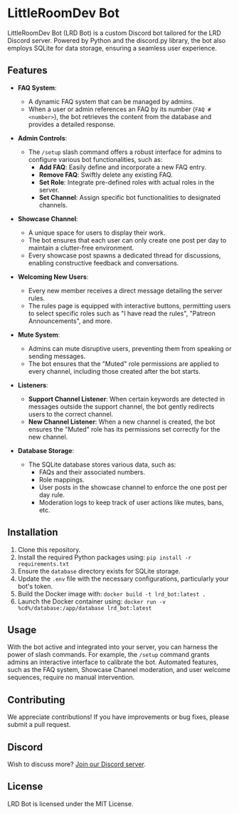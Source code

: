 # LittleRoomDev Bot

LittleRoomDev Bot (LRD Bot) is a custom Discord bot tailored for the LRD Discord server. Powered by Python and the discord.py library, the bot also employs SQLite for data storage, ensuring a seamless user experience.

## Features

- **FAQ System**: 
  - A dynamic FAQ system that can be managed by admins.
  - When a user or admin references an FAQ by its number (`FAQ #<number>`), the bot retrieves the content from the database and provides a detailed response.
  
- **Admin Controls**: 
  - The `/setup` slash command offers a robust interface for admins to configure various bot functionalities, such as:
    - **Add FAQ**: Easily define and incorporate a new FAQ entry.
    - **Remove FAQ**: Swiftly delete any existing FAQ.
    - **Set Role**: Integrate pre-defined roles with actual roles in the server.
    - **Set Channel**: Assign specific bot functionalities to designated channels.
    
- **Showcase Channel**: 
  - A unique space for users to display their work.
  - The bot ensures that each user can only create one post per day to maintain a clutter-free environment.
  - Every showcase post spawns a dedicated thread for discussions, enabling constructive feedback and conversations.

- **Welcoming New Users**: 
  - Every new member receives a direct message detailing the server rules.
  - The rules page is equipped with interactive buttons, permitting users to select specific roles such as "I have read the rules", "Patreon Announcements", and more.

- **Mute System**: 
  - Admins can mute disruptive users, preventing them from speaking or sending messages.
  - The bot ensures that the "Muted" role permissions are applied to every channel, including those created after the bot starts.

- **Listeners**: 
  - **Support Channel Listener**: When certain keywords are detected in messages outside the support channel, the bot gently redirects users to the correct channel.
  - **New Channel Listener**: When a new channel is created, the bot ensures the "Muted" role has its permissions set correctly for the new channel.

- **Database Storage**: 
  - The SQLite database stores various data, such as:
    - FAQs and their associated numbers.
    - Role mappings.
    - User posts in the showcase channel to enforce the one post per day rule.
    - Moderation logs to keep track of user actions like mutes, bans, etc.

## Installation

1. Clone this repository.
2. Install the required Python packages using: `pip install -r requirements.txt`
3. Ensure the `database` directory exists for SQLite storage.
4. Update the `.env` file with the necessary configurations, particularly your bot's token.
5. Build the Docker image with: `docker build -t lrd_bot:latest .`
6. Launch the Docker container using: `docker run -v %cd%/database:/app/database lrd_bot:latest`

## Usage

With the bot active and integrated into your server, you can harness the power of slash commands. For example, the `/setup` command grants admins an interactive interface to calibrate the bot. Automated features, such as the FAQ system, Showcase Channel moderation, and user welcome sequences, require no manual intervention.

## Contributing

We appreciate contributions! If you have improvements or bug fixes, please submit a pull request.

## Discord

Wish to discuss more? [Join our Discord server](https://discord.gg/CmrFZgZVEE).

## License

LRD Bot is licensed under the MIT License.
